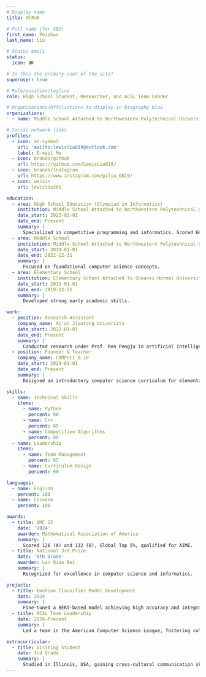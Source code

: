 ```yaml
---
# Display name
title: 刘沛卓

# Full name (for SEO)
first_name: Peizhuo
last_name: Liu

# Status emoji
status:
  icon: 🎓

# Is this the primary user of the site?
superuser: true

# Role/position/tagline
role: High School Student, Researcher, and ACSL Team Leader

# Organizations/Affiliations to display in Biography blox
organizations:
  - name: Middle School Attached to Northwestern Polytechnical University

# Social network links
profiles:
  - icon: at-symbol
    url: 'mailto:lewisliu819@outlook.com'
    label: E-mail Me
  - icon: brands/github
    url: https://github.com/LewisLiu819/
  - icon: brands/instagram
    url: https://www.instagram.com/pzliu_0819/
  - icon: weixin
    url: lewisliu365

education:
  - area: High School Education (Olympiad in Informatics)
    institution: Middle School Attached to Northwestern Polytechnical University
    date_start: 2023-01-01
    date_end: Present
    summary: |
      Specialized in competitive programming and informatics. Scored 664/700 in the Zhong Kao high school entrance exam.
  - area: Middle School
    institution: Middle School Attached to Northwestern Polytechnical University
    date_start: 2019-01-01
    date_end: 2022-12-31
    summary: |
      Focused on foundational computer science concepts.
  - area: Elementary School
    institution: Elementary School Attached to Shaanxi Normal University
    date_start: 2013-01-01
    date_end: 2019-12-31
    summary: |
      Developed strong early academic skills.

work:
  - position: Research Assistant
    company_name: Xi'an Jiaotong University
    date_start: 2022-01-01
    date_end: Present
    summary: |
      Conducted research under Prof. Ren Pengju in artificial intelligence, contributing to projects on explainable AI.
  - position: Founder & Teacher
    company_name: COMPSCI 0.10
    date_start: 2024-01-01
    date_end: Present
    summary: |
      Designed an introductory computer science curriculum for elementary students. Taught over 50 students and expanded the course to digital platforms.

skills:
  - name: Technical Skills
    items:
      - name: Python
        percent: 90
      - name: C++
        percent: 85
      - name: Competition Algorithms
        percent: 80
  - name: Leadership
    items:
      - name: Team Management
        percent: 85
      - name: Curriculum Design
        percent: 90

languages:
  - name: English
    percent: 100
  - name: Chinese
    percent: 100

awards:
  - title: AMC 12
    date: '2024'
    awarder: Mathematical Association of America
    summary: |
      Scored 126 (A) and 132 (B), Global Top 5%, qualified for AIME.
  - title: National 3rd Prize
    date: '5th Grade'
    awarder: Lan Qiao Bei
    summary: |
      Recognized for excellence in computer science and informatics.

projects:
  - title: Emotion Classifier Model Development
    date: 2024
    summary: |
      Fine-tuned a BERT-based model achieving high accuracy and integrated LIME for explainable AI. [GitHub Repository](https://github.com/LewisLiu819/emotion).
  - title: ACSL Team Leadership
    date: 2024–Present
    summary: |
      Led a team in the American Computer Science League, fostering collaboration and problem-solving skills.

extracurricular:
  - title: Visiting Student
    date: 3rd Grade
    summary: |
      Studied in Illinois, USA, gaining cross-cultural communication skills.
---
```

